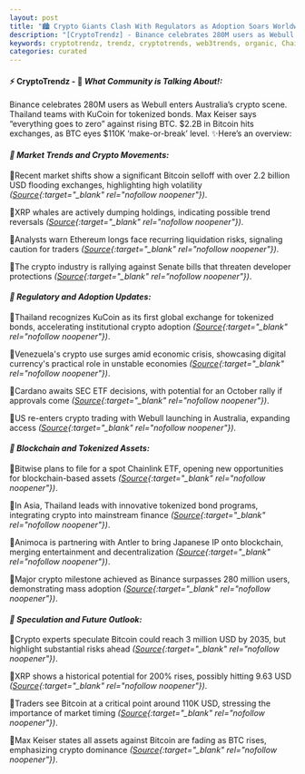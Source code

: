```yaml
---
layout: post
title: "🏙️ Crypto Giants Clash With Regulators as Adoption Soars Worldwide"
description: "[CryptoTrendz] - Binance celebrates 280M users as Webull enters Australia’s crypto scene. Thailand teams with KuCoin for tokenized bonds. Max Keiser says “everything goes to zero” against rising BTC. $2.2B in Bitcoin hits exchanges, as BTC eyes $110K ‘make-or-break’ level."
keywords: cryptotrendz, trendz, cryptotrends, web3trends, organic, Chainlink, SEC, Australia, crypto, Trump, Analyst, XRP, Bitcoin, Binance, trading, BTC
categories: curated
---
```


#### ⚡ CryptoTrendz - 📌 *What Community is Talking About!:*

Binance celebrates 280M users as Webull enters Australia’s crypto scene. Thailand teams with KuCoin for tokenized bonds. Max Keiser says “everything goes to zero” against rising BTC. $2.2B in Bitcoin hits exchanges, as BTC eyes $110K ‘make-or-break’ level. ✨Here’s an overview:


#### *🔖  Market Trends and Crypto Movements:*  

🔹Recent market shifts show a significant Bitcoin selloff with over 2.2 billion USD flooding exchanges, highlighting high volatility *([Source](https://s.avyag.com/5td2){:target="_blank" rel="nofollow noopener"})*.  

🔹XRP whales are actively dumping holdings, indicating possible trend reversals *([Source](https://s.avyag.com/8uo7){:target="_blank" rel="nofollow noopener"})*.  

🔹Analysts warn Ethereum longs face recurring liquidation risks, signaling caution for traders *([Source](https://s.avyag.com/8qfr){:target="_blank" rel="nofollow noopener"})*.  

🔹The crypto industry is rallying against Senate bills that threaten developer protections *([Source](https://s.avyag.com/2na1){:target="_blank" rel="nofollow noopener"})*.  

#### *🔖  Regulatory and Adoption Updates:*  

🔹Thailand recognizes KuCoin as its first global exchange for tokenized bonds, accelerating institutional crypto adoption *([Source](https://s.avyag.com/l8hk){:target="_blank" rel="nofollow noopener"})*.  

🔹Venezuela's crypto use surges amid economic crisis, showcasing digital currency's practical role in unstable economies *([Source](https://s.avyag.com/fdhi){:target="_blank" rel="nofollow noopener"})*.  

🔹Cardano awaits SEC ETF decisions, with potential for an October rally if approvals come *([Source](https://s.avyag.com/a54y){:target="_blank" rel="nofollow noopener"})*.  

🔹US re-enters crypto trading with Webull launching in Australia, expanding access *([Source](https://s.avyag.com/0sv7){:target="_blank" rel="nofollow noopener"})*.  

#### *🔖  Blockchain and Tokenized Assets:*  

🔹Bitwise plans to file for a spot Chainlink ETF, opening new opportunities for blockchain-based assets *([Source](https://s.avyag.com/btm9){:target="_blank" rel="nofollow noopener"})*.  

🔹In Asia, Thailand leads with innovative tokenized bond programs, integrating crypto into mainstream finance *([Source](https://s.avyag.com/l8hk){:target="_blank" rel="nofollow noopener"})*.  

🔹Animoca is partnering with Antler to bring Japanese IP onto blockchain, merging entertainment and decentralization *([Source](https://s.avyag.com/87sx){:target="_blank" rel="nofollow noopener"})*.  

🔹Major crypto milestone achieved as Binance surpasses 280 million users, demonstrating mass adoption *([Source](https://s.avyag.com/bigb){:target="_blank" rel="nofollow noopener"})*.  

#### *🔖  Speculation and Future Outlook:*  

🔹Crypto experts speculate Bitcoin could reach 3 million USD by 2035, but highlight substantial risks ahead *([Source](https://s.avyag.com/56tn){:target="_blank" rel="nofollow noopener"})*.  

🔹XRP shows a historical potential for 200% rises, possibly hitting 9.63 USD *([Source](https://s.avyag.com/2gpi){:target="_blank" rel="nofollow noopener"})*.  

🔹Traders see Bitcoin at a critical point around 110K USD, stressing the importance of market timing *([Source](https://s.avyag.com/qq6i){:target="_blank" rel="nofollow noopener"})*.  

🔹Max Keiser states all assets against Bitcoin are fading as BTC rises, emphasizing crypto dominance *([Source](https://s.avyag.com/xd7q){:target="_blank" rel="nofollow noopener"})*.